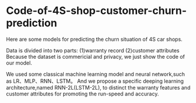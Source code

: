 # Code-of-4S-shop-customer-churn-prediction
Here are some models for predicting the churn situation of 4S car shops.

Data is divided into two parts:
(1)warranty record
(2)customer attributes
Because the dataset is commericial and privacy, we just show the code of our model.

We used some classical machine learning model and neural network,such as LR、MLP、RNN、LSTM。
And we propose a specific deeping learning architecture,named RNN-2L(LSTM-2L), to distinct the warranty features and customer
attributes for promoting the run-speed and accuracy.


